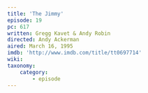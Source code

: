 ```yaml
---
title: 'The Jimmy'
episode: 19
pc: 617
written: Gregg Kavet & Andy Robin
directed: Andy Ackerman
aired: March 16, 1995
imdb: 'http://www.imdb.com/title/tt0697714'
wiki:
taxonomy:
    category:
        - episode
---
```


